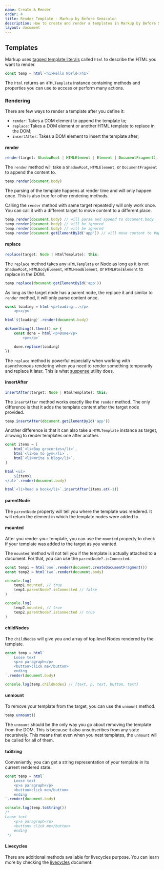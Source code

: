 ```yaml
---
name: Create & Render
order: 4
title: Render Template - Markup by Before Semicolon
description: How to create and render a templates in Markup by Before Semicolon
layout: document
---
```


## Templates

Markup uses [tagged template literals](https://developer.mozilla.org/en-US/docs/Web/JavaScript/Reference/Template_literals#tagged_templates) called `html` to describe the HTML you want to render.

```javascript
const temp = html`<h1>Hello World</h1>`
```

The `html` returns an `HTMLTemplate` instance containing methods and properties you can use to access or perform many actions.

### Rendering

There are few ways to render a template after you define it:

-   `render`: Takes a DOM element to append the template to;
-   `replace`: Takes a DOM element or another HTML template to replace in the DOM;
-   `insertAfter`: Takes a DOM element to insert the template after;

#### render

```typescript
render(target: ShadowRoot | HTMLElement | Element | DocumentFragment): this;
```

The `render` method will take a `ShadowRoot`, `HTMLElement`, or `DocumentFragment` to append the content to.

```javascript
temp.render(document.body)
```

The parsing of the template happens at render time and will only happen once. This is also true for other rendering methods.

Calling the `render` method with same target repeatedly will only work once. You can call it with a different target to move content to a different place.

```javascript
temp.render(document.body) // will parse and append to document.body
temp.render(document.body) // will be ignored
temp.render(document.body) // will be ignored
temp.render(document.getElementById('app')) // will move content to #app
```

#### replace

```typescript
replace(target: Node | HtmlTemplate): this;
```

The `replace` method takes any `HTMLTemplate` or [Node](https://developer.mozilla.org/en-US/docs/Web/API/Node) as long as it is not `ShadowRoot`, `HTMLBodyElement`, `HTMLHeadElement`, or `HTMLHtmlElement` to replace in the DOM.

```javascript
temp.replace(document.getElementById('app'))
```

As long as the target node has a parent node, the replace it and similar to `render` method, it will only parse content once.

```javascript
const loading = html`<p>loading...</p>
    <p></p>`

html`${loading}`.render(document.body)

doSomething().then(() => {
    const done = html`<p>Done</p>
        <p></p>`

    done.replace(loading)
})
```

The `replace` method is powerful especially when working with asynchronous rendering when you need to render something temporarily and replace it later. This is what [suspense](../utilities/suspense.md) utility does.

#### insertAfter

```typescript
insertAfter(target: Node | HtmlTemplate): this;
```

The `insertAfter` method works exactly like the `render` method. The only difference is that it adds the template content after the target node provided.

```javascript
temp.insertAfter(document.getElementById('app'))
```

Another difference is that it can also take a `HTMLTemplate` instance as target, allowing to render templates one after another.

```typescript
const items = [
    html`<li>Buy groceries</li>`,
    html`<li>Go to gym</li>`,
    html`<li>Write a blog</li>`,
]

html`<ul>
    ${items}
</ul>`.render(document.body)

html`<li>Read a book</li>`.insertAfter(items.at(-1))
```

#### parentNode

The `parentNode` property will tell you where the template was rendered. It will return the element in which the template nodes were added to.

#### mounted

After you render your template, you can use the `mounted` property to check if your template was added to the target as you wanted.

The `mounted` method will not tell you if the template is actually attached to a document. For that, you can use the `parentNode?.isConnected`.

```javascript
const temp1 = html`one`.render(document.createDocumentFragment())
const temp2 = html`two`.render(document.body)

console.log(
    temp1.mounted, // true
    temp1.parentNode?.isConnected // false
)

console.log(
    temp2.mounted, // true
    temp2.parentNode?.isConnected // true
)
```

#### childNodes

The `childNodes` will give you and array of top level Nodes rendered by the template.

```javascript
const temp = html`
    Loose text
    <p>a paragraph</p>
    <button>click me</button>
    ending
`.render(document.body)

console.log(temp.childNodes) // [text, p, text, button, text]
```

#### unmount

To remove your template from the target, you can use the `unmount` method.

```javascript
temp.unmount()
```

The `unmount` should be the only way you go about removing the template from the DOM. This is because it also unsubscribes from any state recursively. This means that even when you nest templates, the `unmount` will be called for all of them.

#### toString

Conveniently, you can get a string representation of your template in its current rendered state.

```javascript
const temp = html`
    Loose text
    <p>a paragraph</p>
    <button>click me</button>
    ending
`.render(document.body)

console.log(temp.toString())
/* 
Loose text
    <p>a paragraph</p>
    <button> click me</button>
    ending
 */
```

#### Livecycles

There are additional methods available for livecycles purpose. You can learn more by checking the [livecycles](./lifecycles.md) document.
